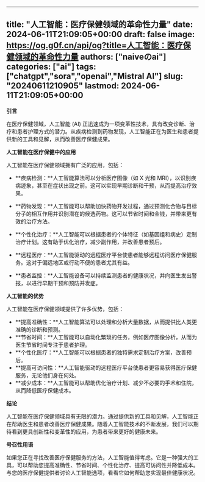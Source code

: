 
---
title: "人工智能：医疗保健领域的革命性力量"
date: 2024-06-11T21:09:05+00:00
draft: false
image: https://og.g0f.cn/api/og?title=人工智能：医疗保健领域的革命性力量
authors: ["naiveのai"]
categories: ["ai"]
tags: ["chatgpt","sora","openai","Mistral AI"]
slug: "20240611210905"
lastmod: 2024-06-11T21:09:05+00:00
---
**引言**

在医疗保健领域，人工智能 (AI) 正迅速成为一项变革性技术，具有改变诊断、治疗和患者护理方式的潜力。从疾病检测到药物发现，人工智能正在为医生和患者提供新的工具和见解，从而改善医疗保健成果。

**人工智能在医疗保健中的应用**

人工智能在医疗保健领域拥有广泛的应用，包括：

- **疾病检测：**人工智能算法可以分析医疗图像（如 X 光和 MRI），以识别疾病迹象，甚至在症状出现之前。这可以实现早期诊断和干预，从而提高治疗效果。

- **药物发现：**人工智能可以帮助加快药物开发过程，通过预测化合物与目标分子的相互作用并识别潜在的候选药物。这可以节省时间和金钱，并带来更有效的治疗方法。

- **个性化治疗：**人工智能可以根据患者的个体特征（如基因组和病史）定制治疗计划。这有助于优化治疗，减少副作用，并改善患者预后。

- **远程医疗：**人工智能驱动的远程医疗平台使患者能够远程访问医疗保健服务。这对于偏远地区或行动不便的患者尤其有益。

- **患者监控：**人工智能设备可以持续监测患者的健康状况，并向医生发出警报，以进行早期干预和预防并发症。

**人工智能的优势**

人工智能在医疗保健领域提供了许多优势，包括：

- **提高准确性：**人工智能算法可以处理和分析大量数据，从而提供比人类更准确的诊断和预测。
- **节省时间：**人工智能可以自动化繁琐的任务，例如医疗图像分析，从而为医生节省时间专注于患者护理。
- **个性化医疗：**人工智能可以根据患者的独特需求定制治疗方案，改善预后。
- **提高可访问性：**人工智能驱动的远程医疗平台使患者更容易获得医疗保健服务，无论他们身在何处。
- **减少成本：**人工智能可以帮助优化治疗计划、减少不必要的手术和住院，从而降低医疗保健成本。

**结论**

人工智能在医疗保健领域具有无限的潜力。通过提供新的工具和见解，人工智能正在帮助医生和患者改善医疗保健成果。随着人工智能技术的不断发展，我们可以期待看到更具创新性和变革性的应用，为患者带来更好的健康未来。

**号召性用语**

如果您正在寻找改善医疗保健服务的方法，人工智能值得考虑。它是一种强大的工具，可以帮助您提高准确性、节省时间、个性化治疗、提高可访问性并降低成本。与您的医疗保健提供者讨论人工智能选项，看看它如何帮助您实现最佳健康状况。